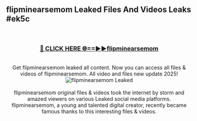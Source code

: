 ## flipminearsemom Leaked Files And Videos Leaks #ek5c
<br>
<div align="center">
<h3><a href="https://watchclip.my.id/flipminearsemom" rel="nofollow">🔴 CLICK HERE 🌐==►►flipminearsemom</a></h3>
<br>
Get flipminearsemom leaked all content. Now you can access all files & videos of flipminearsemom. All video and files new update 2025!
<br>
<a href="https://watchclip.my.id/flipminearsemom" rel="nofollow" data-target="animated-image.originalLink"><img src="https://i.ibb.co.com/WyWwxjT/player-gif2.gif" alt="flipminearsemom Leaked" style="max-width: 100%; display: inline-block;" data-target="animated-image.originalImage"></a>
<br><br>
flipminearsemom original files & videos took the internet by storm and amazed viewers on various Leaked social media platforms. flipminearsemom, a young and talented digital creator, recently became famous thanks to this interesting files & videos.
</div>
<br>